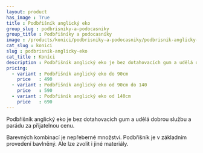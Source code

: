 ```yaml
---
layout: product
has_image : True
title : Podbřišník anglický eko
group_slug : podbrisniky-a-podocasniky
group_title : Podbřišníky a podocasníky
image : /products/konici/podbrisniky-a-podocasniky/podbrisnik-anglicky-eko.jpg
cat_slug : konici
slug : podbrisnik-anglicky-eko
cat_title : Koníci
description : Podbřišník anglický eko je bez dotahovacích gum a udělá dobrou službu a parádu za přijatelnou cenu.
pricing:
  - variant : Podbřišník anglický eko do 90cm
    price   : 490
  - variant : Podbřišník anglický eko od 90cm do 140
    price   : 590
  - variant : Podbřišník anglický eko od 140cm
    price   : 690
---
```


Podbřišník anglický eko je bez dotahovacích gum a udělá dobrou službu a parádu za přijatelnou cenu.

Barevných kombinací je nepřeberné množství. Podbřišník je v základním provedení bavlněný. Ale lze zvolit i jiné materiály.

